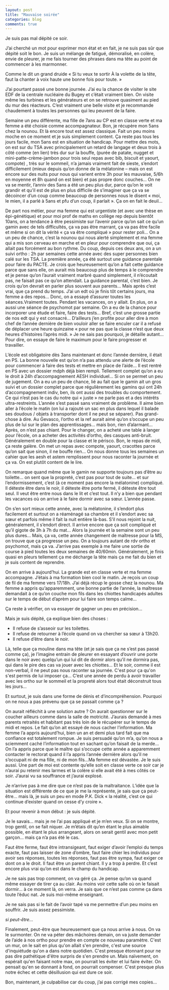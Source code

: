 ```yaml
---
layout: post
title: "Mauvaise soirée"
categories: blog
comments: true
---
```


Je suis pas mal dépité ce soir.

J’ai cherché un mot pour exprimer mon état et en fait, je ne suis pas sûr que dépité soit le bon. Je suis un mélange de fatigué, démoralisé, en colère, envie de pleurer, je me fais tourner des phrases dans ma tête au point de commencer à les marmonner.

Comme le dit un grand druide « Si tu veux te sortir À la volette de la tête, faut la chanter à voix haute une bonne fois pour toute. »

J’ai pourtant passé une bonne journée. J’ai eu la chance de visiter le site EDF de la centrale nucléaire du Bugey et c’était vraiment bien. On visite même les turbines et les générateurs et on se retrouve quasiment au pied du mur des réacteurs. C’est vraiment une belle visite et je recommande chaudement à toutes les personnes qui leu peuvent de la faire.

Semaine un peu différente, ma fille de 7ans au CP est en classe verte et ma femme a été choisie comme accompagnateur. Bon, je récupère mon 5ans chez la nounou. Et là encore tout est assez classique. Fait un peu moins moche en ce moment et je suis simplement content. Ça reste pas tous les jours facile, mon 5ans est en situation de handicap. Pour mettre des mots, on est sur du TSA avec principalement un retard de langage et deux trois à côté comme (en lien) très dur sur la bouffe, (purée de patate, nugget et mini-patte-crème-jambon pour trois seul repas avec bib, biscuit et yaourt, compote) , très sur le sommeil, n’a jamais vraiment fait de sieste, s’endort difficilement (mieux depuis qu’on donne de la mélatonine – mais on est encore sur des nuits pour nous qui varient entre 3h pour les mauvaise, 5/6h en moyenne et 8h quand on est bien) et pas propre donc couches… On ne va se mentir, l’anniv des 5ans a été un peu plus dur, parce qu’on le voit grandir et qu’il est de plus en plus difficile de s’imaginer que ça va se décoincer d’un coup comme beaucoup de personnes nous le disent « moi, le mien, il a parlé à 5ans et pfu d’un coup, il parlait ». Ça on en fait le deuil…

De part nos métier, pour ma femme qui est urgentiste (et avec une thèse en épi-génétique) et pour moi prof de maths en collège rep depuis bientôt 10ans, on a tendance à être pessimiste sur l’avenir parce qu’on sait ce qu’un gamin avec de tels difficultés, ça va pas être marrant, ça va pas être facile et même si on dit la vérité « ça va être compliqué » pour rester poli… On a un peu de chance, c’est la nounou qui nous alerté simplement et ma femme qui a mis son cerveau en marche et en pleur pour comprendre que oui, ça allait pas forcément au bon rythme. Du coup, depuis ces deux ans, on a un suivi ortho : 2h par semaines cette année avec des super personnes bien calé sur les TSA. La première année, ça été surtout une guidance parentale pour faire du PACTE. Je crois que heureusement qu’on a fait cette guidance parce que sans elle, on aurait mis beaucoup plus de temps à le comprendre et je pense qu’on l’aurait vraiment marbré quand simplement, il n’écoutait pas, ne faisait pas ce qu’on attendait. La guidance parental, c’est bien. Je crois qu’on devrait en parler plus souvent aux parents… Mais après c’est vrai, que ça prend du temps. J’ai un edt où je finis tôt certains jours, ma femme a des repos… Donc, on a essayé d’assurer toutes les séances.Vraiment toutes. Pendant les vacances, on y allait. En plus, on a aussi une séance de psychomot par semaine. On a eu de la chance pour incorporer une étude et faire, faire des tests… Bref, c’est une grosse partie de nos edt qui y est consacré… D’ailleurs j’en profite pour aller dire à mon chef de l’année dernière de bien vouloir aller se faire enculer car il a refusé de déplacer une heure quinzaine « pour ne pas que la classe n’est que deux heures d’histoires l’après midi. » Je ne sais pas pourquoi, je détaille autant… Pour dire, on essaye de faire le maximum pour le faire progresser et travailler.

L’école est obligatoire dès 3ans maintenant et donc l’année dernière, il était en PS. La bonne nouvelle est qu’on n’a pas attendu une alerte de l’école pour commencer à faire des tests et mettre en place de l’aide… Il est rentré en PS avec un dossier mdph déjà bien rempli. Tellement complet qu’on a eu le droit à 24h d’accompagnement AESH individuel… Si on se permet un peu de jugement. On a eu un peu de chance, lié au fait que le gamin ait un gros suivi et un dossier complet parce que régulièrement les gamins qui ont 24h d’accompagnement indiv, ben, ils ont aussi des troubles du comportement. Ce qui n’est pas le cas du notre qui « juste » ne parle pas et a des intérêts ultra-restreints. L’année s’est passé sans vraiment de problème. Il aime bien aller à l’école le matin (on lui a rajouté un sac en plus dans lequel il balade ses doudous / objets à transporter dont il ne peut se séparer). Pas grand-chose à dire. Au Gevasco, l’ortho et la ref aurait aimé qu’on s’occupe un peu plus de lui sur le plan des apprentissages… mais bon, rien d’alarmant… Après, on n’est pas chiant. Pour le changer, on a acheté une table à langer pour l’école, on a acheter des activités d’ortho, des casques anti-bruit. Généralement en double pour la classe et le périsco. Bon, le repas de midi, ça reste galère. On met un repas avec compote, yaourt, cracottes parce qu’on sait que sinon, il ne bouffe rien… On nous donne tous les semaines un cahier que les aesh et astem remplissent pour nous raconter la journée et ça va. On est plutôt content de le lire.

On remarque quand même que le gamin ne supporte toujours pas d’être au toilette… on sent que la propreté, c’est pas pour tout de suite… et sur l’endormissement, c’est (à ce moment pas encore la mélatonine) compliqué. Il déteste être dans le noir, il déteste être porte fermé, il déteste être tout seul. Il veut être entre nous dans le lit et c’est tout. Il n’y a bien que pendant les vacances où on arrive à le faire dormir avec sa sœur. L’année passe.

On s’en sort mieux cette année, avec la mélatonine, il s’endort plus facilement et surtout on a réaménagé sa chambre et il s’endort avec sa sœur et parfois même il fait la nuit entière là-bas. S’il nous rejoint la nuit, généralement, il s’endort direct. Il arrive encore que ça soit compliqué et qu’il gigote de 3h à 7h du mat… Alors la journée et la semaine sont un peu plus dures… Mais, ça va, cette année changement de maîtresse pour la MS, on trouve que ça progresse un peu. On a toujours autant de rdv ortho et psychomot, mais ça va. J’arrive pas exemple à me faire une sortie de course à pied toutes les deux semaines de 40/60min. Généralement, je finis quasi en pleurs tellement ça me décharge la tête mais ça me fait du bien et je suis content de reprendre.

On en arrive à aujourd’hui. La grande est en classe verte et ma femme accompagne. J’étais à ma formation bien cool le matin. Je reçois un coup de fil de ma femme vers 17/18h. J’ai déjà récup le gosse chez la nounou. Ma femme a appris qu’apparemment, une bonne partie de l’année, la maîtresse demandait à ce qu’on couche mon fils dans les chiottes handicapés adultes sur le temps de début d’aprèm pour lui faire son temps calme…

Ça reste à vérifier, on va essayer de gagner un peu en précision…

Mais je suis dépité, ça explique bien des choses :

* Il refuse de s’asseoir sur les toilettes.
* Il refuse de retourner à l’école quand on va chercher sa sœur à 13h20.
* Il refuse d’être dans le noir.

Là, telle que ça mouline dans ma tête (et je sais que ça ne s’est pas passé comme ça), je l’imagine entrain de pleurer en essayant d’ouvrir une porte dans le noir avec quelqu’un qui lui dit de dormir alors qu’il ne dormira pas, qui dans le pire des cas va jouer avec les chiottes… Et le soir, comme il est non-verbal, il ne peut pas nous raconter sa journée. C'est pour ça qu'on s'est permis de lui imposer ça... C’est une année de perdu à avoir travailler avec les ortho sur le sommeil et la propreté alors tout était déconstruit tous les jours…

Et surtout, je suis dans une forme de dénis et d’incompréhension. Pourquoi on ne nous a pas prévenu que ça se passait comme ça ?

On aurait réfléchit à une solution autre ? On aurait questionner sur le coucher ailleurs comme dans la salle de motricité. J’aurais demandé à mes parents retraités et habitant pas très loin de le récupérer sur le temps de midi et repos. Le fait qu’on ait essayé de nous cacher l’information. Ma femme l’a appris aujourd’hui, bien un an et demi plus tard fait que ma confiance est totalement rompue. Je suis persuadé qu’on m’a, qu’on nous a sciemment caché l’information tout en sachant qu’on faisait de la merde… On l’a appris parce que le maître qui s’occupe cette année a apparemment contacter le rectorat quand il l’a appris l’année dernière alors qu’il ne s’occupait ni de ma fille, ni de mon fils…Ma femme est dévastée. Je le suis aussi. Une part de moi est contente qu’elle soit en classe verte ce soir car je n’aurai pu retenir mes larmes et la colère si elle avait été à mes côtés ce soir. J’aurai vu sa souffrance et j’aurai explosé.

Je n’arrive pas à me dire que ce n’est pas de la maltraitance. L’idée que la situation est différente de ce que je me la représente, je sais que ça peut-être… mais là, je suis un peu en mode P.K. Dick « la réalité, c’est ce qui continue d’exister quand on cesse d’y croire ».

Et pour revenir à mon début : je suis dépité.

Je le savais… mais je ne l’ai pas appliqué et je m’en veux. Si on se montre, trop gentil, on se fait niquer. Je m’étais dit qu’en étant le plus aimable possible, en étant le plus arrangeant, alors on serait gentil avec mon petit garçon… mais ça n’a pas été le cas.

Faut être ferme, faut être intransigeant, faut exiger d’avoir l’emploi du temps exacte, faut pas laisser de zone d’ombre, faut faire chier les individus pour avoir ses réponses, toutes les réponses, faut pas être sympa, faut exiger ce dont on a le droit. Il faut être un parent chiant. Il y a trop à perdre. Et c’est encore plus vrai qu’on est dans le champ du handicap.

Je ne sais pas trop comment, on va géré ça. Je pense qu’on va quand même essayer de tirer ça au clair. Au moins voir cette salle où on le faisait dormir… à ce moment là, on verra. Je sais que ce n’est pas comme ça dans toute l’éduc nat. Je suis moi-même enseignant.

Je ne sais pas si le fait de l’avoir tapé va me permettre d’un peu moins en souffrir. Je suis assez pessimiste.

*si peut-être...*

Finalement, peut-être que heureusement que ça nous arrive à nous. On va le surmonter. On ne va péter des mâchoires demain, on va juste demander de l’aide à nos ortho pour prendre en compte ce nouveau paramètre. C'est un mur, on le sait en plus qu'on allait s'en prendre, c'est une source d'inquiétude qu'on a dans notre quotidien. C'est presque étonnant pour ne pas dire pathétique d'être surpris de s'en prendre un. Mais naïvement,  on espérait qu'en faisant notre max, on pourrait les éviter et lui faire éviter. On pensait qu'en se donnant à fond, on pourrait compenser. C'est presque plus notre échec et cette désillusion qui est dure ce soir. 

Bon, maintenant, je culpabilise car du coup, j’ai pas corrigé mes copies... 